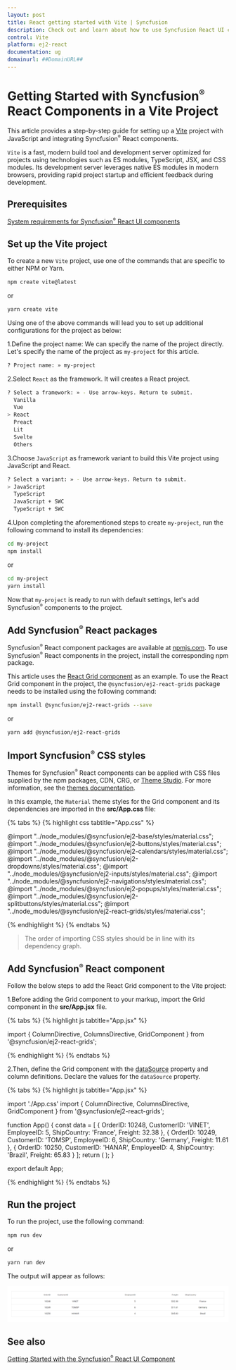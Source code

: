 ```yaml
---
layout: post
title: React getting started with Vite | Syncfusion
description: Check out and learn about how to use Syncfusion React UI components in Vite project.
control: Vite
platform: ej2-react
documentation: ug
domainurl: ##DomainURL##
---
```


# Getting Started with Syncfusion<sup style="font-size:70%">&reg;</sup> React Components in a Vite Project

This article provides a step-by-step guide for setting up a [Vite](https://vitejs.dev/) project with JavaScript and integrating Syncfusion<sup style="font-size:70%">&reg;</sup> React components.

`Vite` is a fast, modern build tool and development server optimized for projects using technologies such as ES modules, TypeScript, JSX, and CSS modules. Its development server leverages native ES modules in modern browsers, providing rapid project startup and efficient feedback during development.

## Prerequisites

[System requirements for Syncfusion<sup style="font-size:70%">&reg;</sup> React UI components](../system-requirement)

## Set up the Vite project

To create a new `Vite` project, use one of the commands that are specific to either NPM or Yarn.

```bash
npm create vite@latest
```

or

```bash
yarn create vite
```

Using one of the above commands will lead you to set up additional configurations for the project as below:

1.Define the project name: We can specify the name of the project directly. Let's specify the name of the project as `my-project` for this article.

```bash
? Project name: » my-project
```

2.Select `React` as the framework. It will creates a React project.

```bash
? Select a framework: » - Use arrow-keys. Return to submit.
  Vanilla
  Vue
> React
  Preact
  Lit
  Svelte
  Others
```

3.Choose `JavaScript` as framework variant to build this Vite project using JavaScript and React.

```bash
? Select a variant: » - Use arrow-keys. Return to submit.
> JavaScript
  TypeScript
  JavaScript + SWC
  TypeScript + SWC
```

4.Upon completing the aforementioned steps to create `my-project`, run the following command to install its dependencies:

```bash
cd my-project
npm install
```

or

```bash
cd my-project
yarn install
```

Now that `my-project` is ready to run with default settings, let's add Syncfusion<sup style="font-size:70%">&reg;</sup> components to the project.

## Add Syncfusion<sup style="font-size:70%">&reg;</sup> React packages

Syncfusion<sup style="font-size:70%">&reg;</sup> React component packages are available at [npmjs.com](https://www.npmjs.com/search?q=ej2-react). To use Syncfusion<sup style="font-size:70%">&reg;</sup> React components in the project, install the corresponding npm package.

This article uses the [React Grid component](https://www.syncfusion.com/react-components/react-grid) as an example. To use the React Grid component in the project, the `@syncfusion/ej2-react-grids` package needs to be installed using the following command:

```bash
npm install @syncfusion/ej2-react-grids --save
```

or

```bash
yarn add @syncfusion/ej2-react-grids
```

## Import Syncfusion<sup style="font-size:70%">&reg;</sup> CSS styles

Themes for Syncfusion<sup style="font-size:70%">&reg;</sup> React components can be applied with CSS files supplied by the npm packages, CDN, CRG, or [Theme Studio](https://ej2.syncfusion.com/react/documentation/appearance/theme-studio/). For more information, see the [themes documentation](https://ej2.syncfusion.com/react/documentation/appearance/theme/).

In this example, the `Material` theme styles for the Grid component and its dependencies are imported in the **src/App.css** file:

{% tabs %}
{% highlight css tabtitle="App.css" %}

@import "../node_modules/@syncfusion/ej2-base/styles/material.css";
@import "../node_modules/@syncfusion/ej2-buttons/styles/material.css";
@import "../node_modules/@syncfusion/ej2-calendars/styles/material.css";
@import "../node_modules/@syncfusion/ej2-dropdowns/styles/material.css";
@import "../node_modules/@syncfusion/ej2-inputs/styles/material.css";
@import "../node_modules/@syncfusion/ej2-navigations/styles/material.css";
@import "../node_modules/@syncfusion/ej2-popups/styles/material.css";
@import "../node_modules/@syncfusion/ej2-splitbuttons/styles/material.css";
@import "../node_modules/@syncfusion/ej2-react-grids/styles/material.css";

{% endhighlight %}
{% endtabs %}

> The order of importing CSS styles should be in line with its dependency graph.

## Add Syncfusion<sup style="font-size:70%">&reg;</sup> React component

Follow the below steps to add the React Grid component to the Vite project:

1.Before adding the Grid component to your markup, import the Grid component in the **src/App.jsx** file.

{% tabs %}
{% highlight js tabtitle="App.jsx" %}

import { ColumnDirective, ColumnsDirective, GridComponent } from '@syncfusion/ej2-react-grids';

{% endhighlight %}
{% endtabs %}

2.Then, define the Grid component with the [dataSource](https://ej2.syncfusion.com/react/documentation/api/grid#datasource) property and column definitions. Declare the values for the `dataSource` property.

{% tabs %}
{% highlight js tabtitle="App.jsx" %}

import './App.css'
import { ColumnDirective, ColumnsDirective, GridComponent } from '@syncfusion/ej2-react-grids';

function App() {
  const data = [
    {
      OrderID: 10248, CustomerID: 'VINET', EmployeeID: 5, ShipCountry: 'France', Freight: 32.38
    },
    {
      OrderID: 10249, CustomerID: 'TOMSP', EmployeeID: 6, ShipCountry: 'Germany', Freight: 11.61
    },
    {
      OrderID: 10250, CustomerID: 'HANAR', EmployeeID: 4, ShipCountry: 'Brazil', Freight: 65.83
    }
  ];
  return (
    <GridComponent dataSource={data}>
      <ColumnsDirective>
          <ColumnDirective field='OrderID' width='100' textAlign="Right"/>
          <ColumnDirective field='CustomerID' width='100'/>
          <ColumnDirective field='EmployeeID' width='100' textAlign="Right"/>
          <ColumnDirective field='Freight' width='100' format="C2" textAlign="Right"/>
          <ColumnDirective field='ShipCountry' width='100'/>
      </ColumnsDirective>
    </GridComponent>
  );
}

export default App;

{% endhighlight %}
{% endtabs %}

## Run the project

To run the project, use the following command:

```bash
npm run dev
```

or

```bash
yarn run dev
```

The output will appear as follows:

![vite](../appearance/images/vite.png)

## See also

[Getting Started with the Syncfusion<sup style="font-size:70%">&reg;</sup> React UI Component](../getting-started/quick-start)
